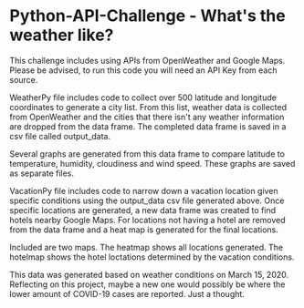 # Python-API-Challenge - What's the weather like?

This challenge includes using APIs from OpenWeather and Google Maps. Please be advised, to run this code you will need an API Key from each source.

WeatherPy file includes code to collect over 500 latitude and longitude coordinates to generate a city list. From this list, weather data is collected from OpenWeather and the cities that there isn't any weather information are dropped from the data frame. The completed data frame is saved in a csv file called output_data.

Several graphs are generated from this data frame to compare latitude to temperature, humidity, cloudiness and wind speed. These graphs are saved as separate files.

VacationPy file includes code to narrow down a vacation location given specific conditions using the output_data csv file generated above.  Once specific locations are generated, a new data frame was created to find hotels nearby Google Maps. For locations not having a hotel are removed from the data frame and a heat map is generated for the final locations.

Included are two maps. The heatmap shows all locations generated. The hotelmap shows the hotel loctations determined by the vacation conditions.

This data was generated based on weather conditions on March 15, 2020. Reflecting on this project, maybe a new one would possibly be where the lower amount of COVID-19 cases are reported.  Just a thought.